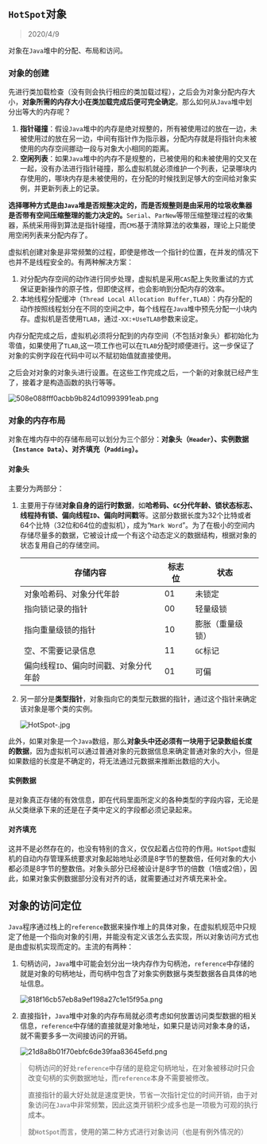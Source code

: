 ## `HotSpot`对象

> 2020/4/9

对象在`Java`堆中的分配、布局和访问。

### 对象的创建

先进行类加载检查（没有则会执行相应的类加载过程），之后会为对象分配内存大小，**对象所需的内存大小在类加载完成后便可完全确定**。那么如何从`Java`堆中划分出等大的内存呢？

1. **指针碰撞**：假设`Java`堆中的内存是绝对规整的，所有被使用过的放在一边，未被使用过的放在另一边，中间有指针作为指示器，分配内存就是将指针向未被使用的内存空间挪动一段与对象大小相同的距离。
2. **空闲列表**：如果`Java`堆中的内存不是规整的，已被使用的和未被使用的交叉在一起，没有办法进行指针碰撞，那么虚拟机就必须维护一个列表，记录哪块内存使用的，哪块内存是未被使用的，在分配的时候找到足够大的空间给对象实例，并更新列表上的记录。

**选择哪种方式是由`Java`堆是否规整决定的，而是否规整则是由采用的垃圾收集器是否带有空间压缩整理的能力决定的。**`Serial`、`ParNew`等带压缩整理过程的收集器，系统采用得到算法是指针碰撞，而`CMS`基于清除算法的收集器，理论上只能使用空闲列表来分配内存了。

虚拟机创建对象是非常频繁的过程，即使是修改一个指针的位置，在并发的情况下也并不是线程安全的。有两种解决方案：

1. 对分配内存空间的动作进行同步处理，虚拟机是采用`CAS`配上失败重试的方式保证更新操作的原子性，但即使这样，也会影响到分配内存的效率。
2. 本地线程分配缓冲（`Thread Local Allocation Buffer,TLAB`）：内存分配的动作按照线程划分在不同的空间之中，每个线程在`Java`堆中预先分配一小块内存。虚拟机是否使用`TLAB`，通过`-XX:+UseTLAB`参数来设定。

内存分配完成之后，虚拟机必须将分配到的内存空间（不包括对象头）都初始化为零值，如果使用了`TLAB`,这一项工作也可以在`TLAB`分配时顺便进行。这一步保证了对象的实例字段在代码中可以不赋初始值就直接使用。

之后会对对象的对象头进行设置。在这些工作完成之后，一个新的对象就已经产生了，接着才是构造函数的执行等等。

![508e088fff0acbb9b824d10993991eab.png](http://www.qxnekoo.cn:8888/images/2020/04/08/508e088fff0acbb9b824d10993991eab.png)

### 对象的内存布局

对象在堆内存中的存储布局可以划分为三个部分：**对象头（`Header`）、实例数据（`Instance Data`）、对齐填充（`Padding`）。**

#### 对象头

主要分为两部分：

1. 主要用于存储**对象自身的运行时数据**，如**哈希码、`GC`分代年龄、锁状态标志、线程持有锁、偏向线程`ID`、偏向时间戳**等。这部分数据长度为32个比特或者64个比特（32位和64位的虚拟机），成为“`Mark Word`”。为了在极小的空间内存储尽量多的数据，它被设计成一个有这个动态定义的数据结构，根据对象的状态复用自己的存储空间。

   

   | 存储内容                               | 标志位 | 状态             |
   | -------------------------------------- | ------ | ---------------- |
   | 对象哈希码、对象分代年龄               | 01     | 未锁定           |
   | 指向锁记录的指针                       | 00     | 轻量级锁         |
   | 指向重量级锁的指针                     | 10     | 膨胀（重量级锁） |
   | 空、不需要记录信息                     | 11     | `GC`标记         |
   | 偏向线程`ID`、偏向时间戳、对象分代年龄 | 01     | 可偏             |

2. 另一部分是**类型指针**，对象指向它的类型元数据的指针，通过这个指针来确定该对象是哪个类的实例。

   ![HotSpot-.jpg](http://www.qxnekoo.cn:8888/images/2020/04/25/HotSpot-.jpg)

此外，如果对象是一个`Java`数组，那么**对象头中还必须有一块用于记录数组长度的数据**，因为虚拟机可以通过普通对象的元数据信息来确定普通对象的大小，但是如果数组的长度是不确定的，将无法通过元数据来推断出数组的大小。

#### 实例数据

是对象真正存储的有效信息，即在代码里面所定义的各种类型的字段内容，无论是从父类继承下来的还是在子类中定义的字段都必须记录起来。

#### 对齐填充

这并不是必然存在的，也没有特别的含义，仅仅起着占位符的作用。`HotSpot`虚拟机的自动内存管理系统要求对象起始地址必须是8字节的整数倍，任何对象的大小都必须是8字节的整数倍。对象头部分已经被设计是8字节的倍数（1倍或2倍），因此，如果对象实例数据部分没有对齐的话，就需要通过对齐填充来补全。

## 对象的访问定位

`Java`程序通过栈上的`reference`数据来操作堆上的具体对象，在虚拟机规范中只规定了他是一个指向对象的引用，并能没有定义该怎么去实现，所以对象访问方式也是由虚拟机实现而定的。主流的有两种：

1. 句柄访问，`Java`堆中可能会划分出一块内存作为句柄池，`reference`中存储的就是对象的句柄地址，而句柄中包含了对象实例数据与类型数据各自具体的地址信息。

   ![818f16cb57eb8a9ef198a27c1e15f95a.png](http://www.qxnekoo.cn:8888/images/2020/03/12/818f16cb57eb8a9ef198a27c1e15f95a.png)

2. 直接指针，`Java`堆中对象的内存布局就必须考虑如何放置访问类型数据的相关信息，`reference`中存储的直接就是对象地址，如果只是访问对象本身的话，就不需要多多一次间接访问的开销。

   ![21d8a8b01f70ebfc6de39faa83645efd.png](http://www.qxnekoo.cn:8888/images/2020/03/12/21d8a8b01f70ebfc6de39faa83645efd.png)

> 句柄访问的好处`reference`中存储的是稳定句柄地址，在对象被移动时只会改变句柄的实例数据地址，而`reference`本身不需要被修改。
>
> 直接指针的最大好处就是速度更快，节省一次指针定位的时间开销，由于对象访问在`Java`中非常频繁，因此这类开销积少成多也是一项极为可观的执行成本。
>
> 就`HotSpot`而言，使用的第二种方式进行对象访问（也是有例外情况的）

